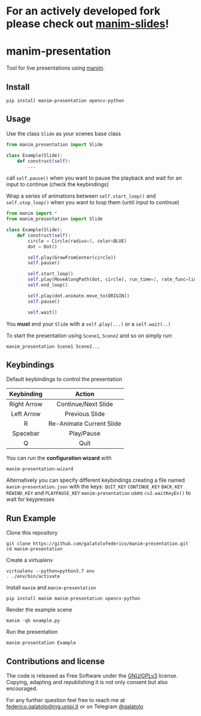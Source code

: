 # For an actively developed fork please check out [manim-slides](https://github.com/jeertmans/manim-slides)!

# manim-presentation

Tool for live presentations using [manim](https://www.manim.community/).

## Install

```
pip install manim-presentation opencv-python
```

## Usage

Use the class `Slide` as your scenes base class

```python
from manim_presentation import Slide

class Example(Slide):
    def construct(self):
        ...
```

call `self.pause()` when you want to pause the playback and wait for an input to continue (check the keybindings)

Wrap a series of animations between `self.start_loop()` and `self.stop_loop()` when you want to loop them (until input to continue)

```python
from manim import *
from manim_presentation import Slide

class Example(Slide):
    def construct(self):
        circle = Circle(radius=3, color=BLUE)
        dot = Dot()

        self.play(GrowFromCenter(circle))
        self.pause()

        self.start_loop()
        self.play(MoveAlongPath(dot, circle), run_time=2, rate_func=linear)
        self.end_loop()

        self.play(dot.animate.move_to(ORIGIN))
        self.pause()

        self.wait()
```

You **must** end your `Slide` with a `self.play(...)` or a `self.wait(..)`

To start the presentation using `Scene1`, `Scene2` and so on simply run:

```
manim_presentation Scene1 Scene2...
```

##  Keybindings

Default keybindings to control the presentation

|  Keybinding |          Action          |
|:-----------:|:------------------------:|
| Right Arrow |    Continue/Next Slide   |
|  Left Arrow |      Previous Slide      |
|      R      | Re-Animate Current Slide |
|   Spacebar  |        Play/Pause        |
|      Q      |           Quit           |


You can run the **configuration wizard** with

```
manim-presentation-wizard
```

Alternatively you can specify different keybindings creating a file named `manim-presentation.json` with the keys: `QUIT_KEY` `CONTINUE_KEY` `BACK_KEY` `REWIND_KEY` and `PLAYPAUSE_KEY`
`manim-presentation` uses `cv2.waitKeyEx()` to wait for keypresses

## Run Example

Clone this repository

```
git clone https://github.com/galatolofederico/manim-presentation.git
cd manim-presentation
```

Create a virtualenv

```
virtualenv --python=python3.7 env
. ./env/bin/activate
```

Install `manim` and `manim-presentation`

```
pip install manim manim-presentation opencv-python
```

Render the example scene

```
manim -qh example.py
```

Run the presentation

```
manim-presentation Example
```

## Contributions and license

The code is released as Free Software under the [GNU/GPLv3](https://choosealicense.com/licenses/gpl-3.0/) license. Copying, adapting and republishing it is not only consent but also encouraged. 

For any further question feel free to reach me at  [federico.galatolo@ing.unipi.it](mailto:federico.galatolo@ing.unipi.it) or on Telegram  [@galatolo](https://t.me/galatolo)

